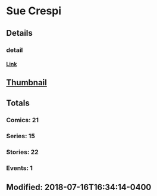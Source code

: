 # Sue  Crespi 
## Details
### detail
#### [Link](http://marvel.com/comics/creators/3500/sue_crespi?utm_campaign=apiRef&utm_source=225578a89fc76f3d20fbffda5d17a88d)
## [Thumbnail](http://i.annihil.us/u/prod/marvel/i/mg/b/40/image_not_available.jpg)
## Totals
### Comics: 21
### Series: 15
### Stories: 22
### Events: 1
## Modified: 2018-07-16T16:34:14-0400
